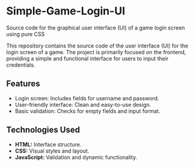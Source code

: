 # Simple-Game-Login-UI
Source code for the graphical user interface (UI) of a game login screen using pure CSS

This repository contains the source code of the user interface (UI) for the login screen of a game. The project is primarily focused on the frontend, providing a simple and functional interface for users to input their credentials.

## Features

- Login screen: Includes fields for username and password.
- User-friendly interface: Clean and easy-to-use design.
- Basic validation: Checks for empty fields and input format.

## Technologies Used

- **HTML:** Interface structure.
- **CSS:** Visual styles and layout.
- **JavaScript:** Validation and dynamic functionality.
